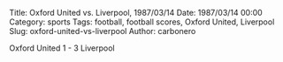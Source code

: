 Title: Oxford United vs. Liverpool, 1987/03/14
Date: 1987/03/14 00:00
Category: sports
Tags: football, football scores, Oxford United, Liverpool
Slug: oxford-united-vs-liverpool
Author: carbonero


Oxford United 1 - 3 Liverpool
